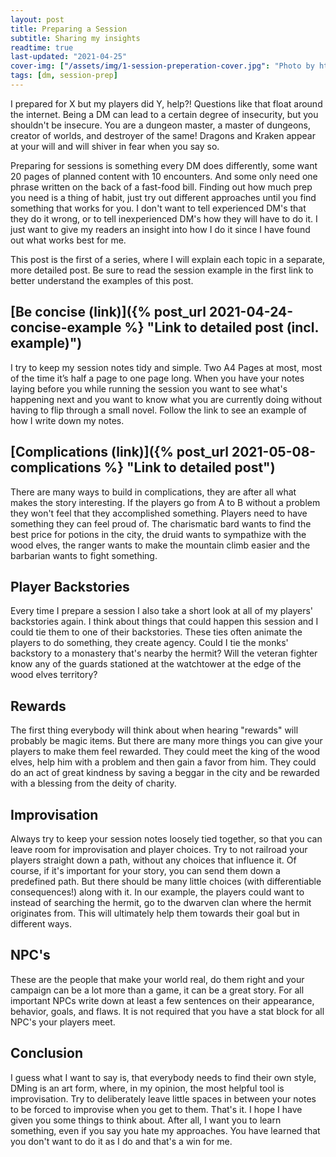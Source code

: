 ```yaml
---
layout: post
title: Preparing a Session
subtitle: Sharing my insights
readtime: true
last-updated: "2021-04-25"
cover-img: ["/assets/img/1-session-preperation-cover.jpg": "Photo by https://www.etsy.com/shop/PersonalisedFor" ]
tags: [dm, session-prep]
---
```


I prepared for X but my players did Y, help?! Questions like that float around the internet. Being a DM can lead to a certain degree of insecurity, but you shouldn't be insecure. You are a dungeon master, a master of dungeons, creator of worlds, and destroyer of the same! Dragons and Kraken appear at your will and will shiver in fear when you say so. 

Preparing for sessions is something every DM does differently, some want 20 pages of planned content with 10 encounters. And some only need one phrase written on the back of a fast-food bill. Finding out how much prep you need is a thing of habit, just try out different approaches until you find something that works for you. I don't want to tell experienced DM's that they do it wrong, or to tell inexperienced DM's how they will have to do it. I just want to give my readers an insight into how I do it since I have found out what works best for me. 

This post is the first of a series, where I will explain each topic in a separate, more detailed post.
Be sure to read the session example in the first link to better understand the examples of this post.

## [Be concise (link)]({% post_url 2021-04-24-concise-example %} "Link to detailed post (incl. example)")
I try to keep my session notes tidy and simple. Two A4 Pages at most, most of the time it’s half a page to one page long. When you have your notes laying before you while running the session you want to see what's happening next and you want to know what you are currently doing without having to flip through a small novel. Follow the link to see an example of how I write down my notes.


## [Complications (link)]({% post_url 2021-05-08-complications %} "Link to detailed post")
There are many ways to build in complications, they are after all what makes the story interesting. If the players go from A to B without a problem they won't feel that they accomplished something. Players need to have something they can feel proud of. The charismatic bard wants to find the best price for potions in the city, the druid wants to sympathize with the wood elves, the ranger wants to make the mountain climb easier and the barbarian wants to fight something. 


## Player Backstories
Every time I prepare a session I also take a short look at all of my players' backstories again. I think about things that could happen this session and I could tie them to one of their backstories. These ties often animate the players to do something, they create agency. Could I tie the monks' backstory to a monastery that's nearby the hermit? Will the veteran fighter know any of the guards stationed at the watchtower at the edge of the wood elves territory?


## Rewards
The first thing everybody will think about when hearing "rewards" will probably be magic items. But there are many more things you can give your players to make them feel rewarded. They could meet the king of the wood elves, help him with a problem and then gain a favor from him. They could do an act of great kindness by saving a beggar in the city and be rewarded with a blessing from the deity of charity. 

## Improvisation
Always try to keep your session notes loosely tied together, so that you can leave room for improvisation and player choices. Try to not railroad your players straight down a path, without any choices that influence it. Of course, if it's important for your story, you can send them down a predefined path. But there should be many little choices (with differentiable consequences!) along with it. In our example, the players could want to instead of searching the hermit, go to the dwarven clan where the hermit originates from. This will ultimately help them towards their goal but in different ways.
 

## NPC's
These are the people that make your world real, do them right and your campaign can be a lot more than a game, it can be a great story. For all important NPCs write down at least a few sentences on their appearance, behavior, goals, and flaws. It is not required that you have a stat block for all NPC's your players meet.


## Conclusion
I guess what I want to say is, that everybody needs to find their own style, DMing is an art form, where, in my opinion, the most helpful tool is improvisation. Try to deliberately leave little spaces in between your notes to be forced to improvise when you get to them.
That's it. I hope I have given you some things to think about. After all, I want you to learn something, even if you say you hate my approaches. You have learned that you don't want to do it as I do and that's a win for me.
   




